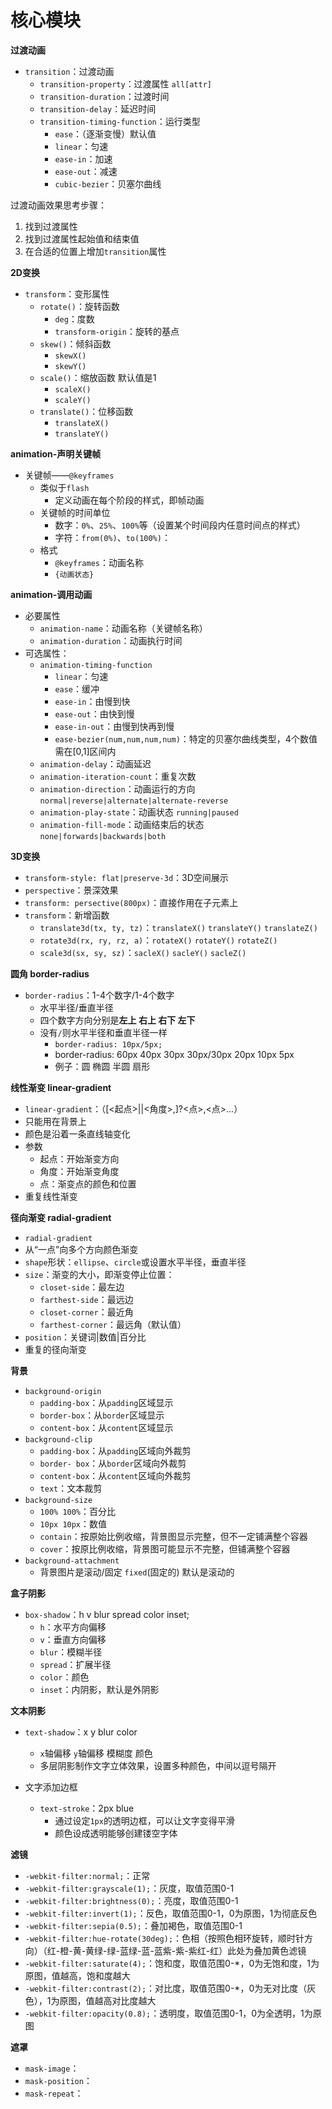# 核心模块 #

**过渡动画**

- `transition`：过渡动画
    - `transition-property`：过渡属性 `all[attr]`
    - `transition-duration`：过渡时间
    - `transition-delay`：延迟时间
    - `transition-timing-function`：运行类型
        - `ease`：（逐渐变慢）默认值
        - `linear`：匀速
        - `ease-in`：加速
        - `ease-out`：减速
        - `cubic-bezier`：贝塞尔曲线

过渡动画效果思考步骤：

1. 找到过渡属性
2. 找到过渡属性起始值和结束值
3. 在合适的位置上增加`transition`属性

**2D变换**

- `transform`：变形属性
    - `rotate()`：旋转函数
        - `deg`：度数
        - `transform-origin`：旋转的基点
    - `skew()`：倾斜函数
        - `skewX()`
        - `skewY()`
    - `scale()`：缩放函数 默认值是1
        - `scaleX()`
        - `scaleY()`
    - `translate()`：位移函数
        - `translateX()`
        - `translateY()`

**animation-声明关键帧**

- 关键帧——`@keyframes`
    - 类似于`flash`
        - 定义动画在每个阶段的样式，即帧动画
    - 关键帧的时间单位
        - 数字：`0%`、`25%`、`100%`等（设置某个时间段内任意时间点的样式）
        - 字符：`from(0%)`、`to(100%)`：
    - 格式
        - `@keyframes`：动画名称
        - `{动画状态}`

**animation-调用动画**

- 必要属性
    - `animation-name`：动画名称（关键帧名称）
    - `animation-duration`：动画执行时间
- 可选属性：
    - `animation-timing-function`
        - `linear`：匀速
        - `ease`：缓冲
        - `ease-in`：由慢到快
        - `ease-out`：由快到慢
        - `ease-in-out`：由慢到快再到慢
        - `ease-bezier(num,num,num,num)`：特定的贝塞尔曲线类型，4个数值需在[0,1]区间内
    - `animation-delay`：动画延迟
    - `animation-iteration-count`：重复次数
    - `animation-direction`：动画运行的方向 `normal|reverse|alternate|alternate-reverse`
    - `animation-play-state`：动画状态 `running|paused`
    - `animation-fill-mode`：动画结束后的状态 `none|forwards|backwards|both`

**3D变换**

- `transform-style: flat|preserve-3d`：3D空间展示
- `perspective`：景深效果
- `transform: persective(800px)`：直接作用在子元素上
- `transform`：新增函数
    - `translate3d(tx, ty, tz)`：`translateX()` `translateY()` `translateZ()`
    - `rotate3d(rx, ry, rz, a)`：`rotateX()` `rotateY()` `rotateZ()`
    - `scale3d(sx, sy, sz)`：`sacleX()` `sacleY()` `sacleZ()`

**圆角 border-radius**

- `border-radius`：1-4个数字/1-4个数字
    - 水平半径/垂直半径
    - 四个数字方向分别是**左上 右上 右下 左下**
    - 没有`/`则水平半径和垂直半径一样
        - `border-radius: 10px/5px;`
        - border-radius: 60px 40px 30px 30px/30px 20px 10px 5px
        - 例子：圆 椭圆 半圆 扇形
    
**线性渐变 linear-gradient**

- `linear-gradient`：（[<起点>||<角度>,]?<点>,<点>...）
- 只能用在背景上
- 颜色是沿着一条直线轴变化
- 参数
    - 起点：开始渐变方向
    - 角度：开始渐变角度
    - 点：渐变点的颜色和位置
- 重复线性渐变

**径向渐变 radial-gradient**

- `radial-gradient`
- 从“一点”向多个方向颜色渐变
- `shape`形状：`ellipse`、`circle`或设置水平半径，垂直半径
- `size`：渐变的大小，即渐变停止位置：
    - `closet-side`：最左边
    - `farthest-side`：最远边
    - `closet-corner`：最近角
    - `farthest-corner`：最远角（默认值）
- `position`：关键词|数值|百分比
- 重复的径向渐变

**背景**

- `background-origin`
    - `padding-box`：从`padding`区域显示
    - `border-box`：从`border`区域显示
    - `content-box`：从`content`区域显示
- `background-clip`
    - `padding-box`：从`padding`区域向外裁剪
    - `border- box`：从`border`区域向外裁剪
    - `content-box`：从`content`区域向外裁剪
    - `text`：文本裁剪
- `background-size`
    - `100% 100%`：百分比
    - `10px 10px`：数值
    - `contain`：按原始比例收缩，背景图显示完整，但不一定铺满整个容器
    - `cover`：按原比例收缩，背景图可能显示不完整，但铺满整个容器
- `background-attachment`
    - 背景图片是滚动/固定 `fixed`(固定的) 默认是滚动的

**盒子阴影**

- `box-shadow`：h v blur spread color inset;
    - `h`：水平方向偏移
    - `v`：垂直方向偏移
    - `blur`：模糊半径
    - `spread`：扩展半径
    - `color`：颜色
    - `inset`：内阴影，默认是外阴影

**文本阴影**

- `text-shadow`：x y blur color
    - `x`轴偏移 `y`轴偏移 模糊度 颜色
    - 多层阴影制作文字立体效果，设置多种颜色，中间以逗号隔开

- 文字添加边框
    - `text-stroke`：2px blue
        - 通过设定`1px`的透明边框，可以让文字变得平滑
        - 颜色设成透明能够创建镂空字体

**滤镜**

- `-webkit-filter:normal;`：正常
- `-webkit-filter:grayscale(1);`：灰度，取值范围0-1
- `-webkit-filter:brightness(0);`：亮度，取值范围0-1
- `-webkit-filter:invert(1);`：反色，取值范围0-1，0为原图，1为彻底反色
- `-webkit-filter:sepia(0.5);`：叠加褐色，取值范围0-1
- `-webkit-filter:hue-rotate(30deg);`：色相（按照色相环旋转，顺时针方向）（红-橙-黄-黄绿-绿-蓝绿-蓝-蓝紫-紫-紫红-红）此处为叠加黄色滤镜
- `-webkit-filter:saturate(4);`：饱和度，取值范围0-*，0为无饱和度，1为原图，值越高，饱和度越大
- `-webkit-filter:contrast(2);`：对比度，取值范围0-*，0为无对比度（灰色），1为原图，值越高对比度越大
- `-webkit-filter:opacity(0.8);`：透明度，取值范围0-1，0为全透明，1为原图

**遮罩**

- `mask-image`：
- `mask-position`：
- `mask-repeat`：
